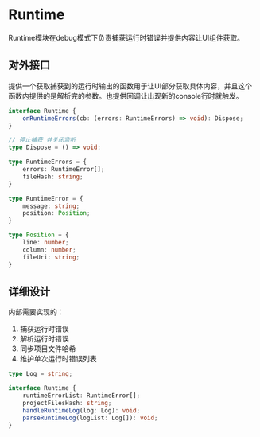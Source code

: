 # Runtime

Runtime模块在debug模式下负责捕获运行时错误并提供内容让UI组件获取。

## 对外接口

提供一个获取捕获到的运行时输出的函数用于让UI部分获取具体内容，并且这个函数内提供的是解析完的参数。也提供回调让出现新的console行时就触发。

```typescript
interface Runtime {
    onRuntimeErrors(cb: (errors: RuntimeErrors) => void): Dispose;
}

// 停止捕获 并关闭监听
type Dispose = () => void;

type RuntimeErrors = {
    errors: RuntimeError[];
    fileHash: string;
}

type RuntimeError = {
    message: string;
    position: Position;
}

type Position = {
    line: number;
    column: number;
    fileUri: string;
}

```

## 详细设计

内部需要实现的：

1. 捕获运行时错误
2. 解析运行时错误
3. 同步项目文件哈希
4. 维护单次运行时错误列表

```typescript
type Log = string;

interface Runtime {
    runtimeErrorList: RuntimeError[];
    projectFilesHash: string;
    handleRuntimeLog(log: Log): void;
    parseRuntimeLog(logList: Log[]): void;
}
```
